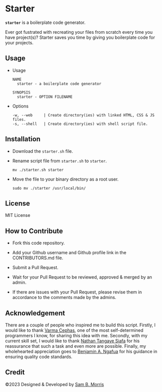 # Starter

**`starter`** is a boilerplate code generator. 

Ever got fustrated with recreating your files from scratch every time you have project(s)? Starter saves you time by giving you boilerplate code for your projects. 


## Usage

+ Usage

      NAME
        starter - a boilerplate code generator

      SYNOPSIS
        starter - OPTION FILENAME 

+ Options

      -w, --web     | Create directory(ies) with linked HTML, CSS & JS files.
      -s, --shell   | Create directory(ies) with shell script file.




## Installation
+ Download the `starter.sh` file.
+ Rename script file from `starter.sh` to `starter`.

      mv ./starter.sh starter
+ Move the file to your binary directory as a root user.
     
      sudo mv ./starter /usr/local/bin/

## License
MIT License

## How to Contribute
+ Fork this code repository.

+ Add your Github username and Github profile link in the CONTRIBUTORS.md file.

+ Submit a Pull Request.

+ Wait for your Pull Request to be reviewed, approved & merged by an admin.

+ If there are issues with your Pull Request, please revise them in accordance to the comments made by the admins.


## Acknowledgement 
There are a couple of people who inspired me to build this script. Firstly, I would like to thank [Varma Cephas](https://github.com/varma-cephas), one of the most self-determined programmers I know, for sharing this idea with me. Secondly, with my current skill set, I would like to thank [Nathan Tangaye Siafa](https://github.com/tangaye) for his reassurance that such a task and even more are possible. Finally, my wholehearted appreciation goes to [Benjamin A. Ngafua](https://github.com/benjaminangafua) for his guidance in ensuring quality code standards.
## Credit
 &copy;2023 Designed & Developed by [Sam B. Morris](https://github.com/divinestylus)